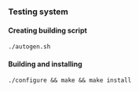 ### Testing system
#### Creating building script
`./autogen.sh`

#### Building and installing
`./configure && make && make install`
